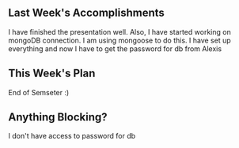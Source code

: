## Last Week's Accomplishments

I have finished the presentation well. Also, I have started working on mongoDB connection. I am using mongoose to do this. I have set up everything
and now I have to get the password for db from Alexis

## This Week's Plan

End of Semseter :)

## Anything Blocking?

I don't have access to password for db
